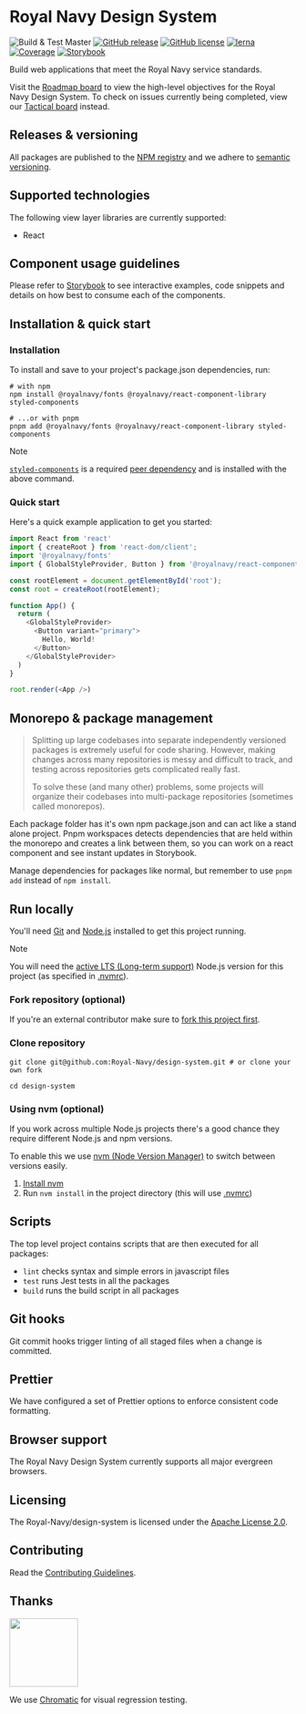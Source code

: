 # Royal Navy Design System

![Build & Test Master](https://github.com/Royal-Navy/design-system/actions/workflows/build_and_test.yml/badge.svg)
[![GitHub release](https://img.shields.io/github/release/royal-navy/design-system.svg)](https://github.com/Royal-Navy/design-system/releases) [![GitHub license](https://img.shields.io/badge/license-Apache%202-blue.svg)](https://github.com/design-system/blob/master/LICENSE) [![lerna](https://img.shields.io/badge/maintained%20with-lerna-cc00ff.svg)](https://lerna.js.org/) 
[![Coverage](https://sonarcloud.io/api/project_badges/measure?project=royal-navy_design-system&metric=coverage)](https://sonarcloud.io/summary/new_code?id=royal-navy_design-system)
[![Storybook](https://cdn.jsdelivr.net/gh/storybookjs/brand@master/badge/badge-storybook.svg)](http://storybook.design-system.navy.digital.mod.uk)

Build web applications that meet the Royal Navy service standards.

Visit the [Roadmap board](https://github.com/Royal-Navy/design-system/projects/7) to view the high-level objectives for the Royal Navy Design System. To check on issues currently being completed, view our [Tactical board](https://github.com/Royal-Navy/design-system/projects/6) instead.

## Releases & versioning

All packages are published to the [NPM registry](https://www.npmjs.com/search?q=%40royalnavy) and we adhere to [semantic versioning](https://semver.org/).

## Supported technologies

The following view layer libraries are currently supported:

- React

## Component usage guidelines

Please refer to [Storybook](http://storybook.design-system.navy.digital.mod.uk/) to see interactive examples, code snippets and details on how best to consume each of the components.

## Installation & quick start

### Installation

To install and save to your project's package.json dependencies, run:

```
# with npm
npm install @royalnavy/fonts @royalnavy/react-component-library styled-components

# ...or with pnpm
pnpm add @royalnavy/fonts @royalnavy/react-component-library styled-components
```

>[!NOTE]
>[`styled-components`](https://styled-components.com/) is a required [peer dependency](https://nodejs.org/en/blog/npm/peer-dependencies/) and is installed with the above command.

### Quick start

Here's a quick example application to get you started:

```javascript
import React from 'react'
import { createRoot } from 'react-dom/client';
import '@royalnavy/fonts'
import { GlobalStyleProvider, Button } from '@royalnavy/react-component-library'

const rootElement = document.getElementById('root');
const root = createRoot(rootElement);

function App() {
  return (
    <GlobalStyleProvider>
      <Button variant="primary">
        Hello, World!
      </Button>
    </GlobalStyleProvider>
  )
}

root.render(<App />)
```

## Monorepo & package management

> Splitting up large codebases into separate independently versioned packages is extremely useful for code sharing. However, making changes across many repositories is messy and difficult to track, and testing across repositories gets complicated really fast.
>
> To solve these (and many other) problems, some projects will organize their codebases into multi-package repositories (sometimes called monorepos).

Each package folder has it's own npm package.json and can act like a stand alone project. Pnpm workspaces detects dependencies that are held within the monorepo and creates a link between them, so you can work on a react component and see instant updates in Storybook.

Manage dependencies for packages like normal, but remember to use `pnpm add` instead of `npm install`.

## Run locally

You'll need [Git](https://help.github.com/articles/set-up-git/) and [Node.js](https://nodejs.org/en/) installed to get this project running.

>[!NOTE]
>You will need the [active LTS (Long-term support)](https://github.com/nodejs/Release#release-schedule) Node.js version for this project (as specified in [.nvmrc](./.nvmrc)).

### Fork repository (optional)

If you're an external contributor make sure to [fork this project first](https://help.github.com/articles/fork-a-repo/).

### Clone repository

```
git clone git@github.com:Royal-Navy/design-system.git # or clone your own fork

cd design-system
```

### Using nvm (optional)

If you work across multiple Node.js projects there's a good chance they require different Node.js and npm versions.

To enable this we use [nvm (Node Version Manager)](https://github.com/creationix/nvm) to switch between versions easily.

1. [Install nvm](https://github.com/creationix/nvm#installation)
2. Run `nvm install` in the project directory (this will use [.nvmrc](./.nvmrc))

## Scripts

The top level project contains scripts that are then executed for all packages:

- `lint` checks syntax and simple errors in javascript files
- `test` runs Jest tests in all the packages
- `build` runs the build script in all packages

## Git hooks

Git commit hooks trigger linting of all staged files when a change is committed.

## Prettier

We have configured a set of Prettier options to enforce consistent code formatting.

## Browser support

The Royal Navy Design System currently supports all major evergreen browsers.

## Licensing

The Royal-Navy/design-system is licensed under the [Apache License 2.0](https://github.com/Royal-Navy/design-system/blob/master/LICENSE).

## Contributing

Read the [Contributing Guidelines](docs/CONTRIBUTING.md).

## Thanks

<a href="https://www.chromaticqa.com/"><img src="https://cdn-images-1.medium.com/v2/size:147:36:false:true/extend:true:nowe:74:18/bg:ffffff/1*oHHjTjInDOBxIuYHDY2gFA.png" width="120"/></a>

We use [Chromatic](https://www.chromaticqa.com/) for visual regression testing.
